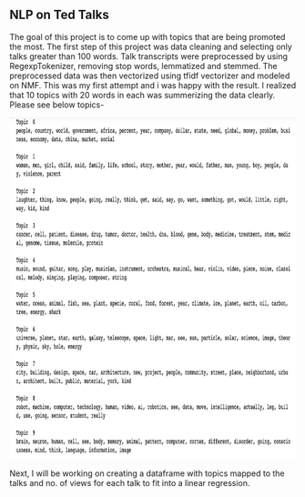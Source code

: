 ## NLP on Ted Talks

The goal of this project is to come up with topics that are being promoted the most. The first step of this project was data cleaning and selecting only talks greater than 100 words. 
Talk transcripts were preprocessed by using RegexpTokenizer, removing stop words, lemmatized and stemmed. The preprocessed data was then vectorized using tfidf vectorizer and modeled on NMF. This was my first attempt and i was happy with the result. 
I realized that 10 topics with 20 words in each was summerizing the data clearly. Please see below topics- 

<img src="Screen Shot 2021-06-22 at 2.21.22 PM.png" alt="Topic Modeling" width="800" height = "600"/>  

Next, I will be working on creating a dataframe with topics mapped to the talks and no. of views for each talk to fit into a linear regression.  

